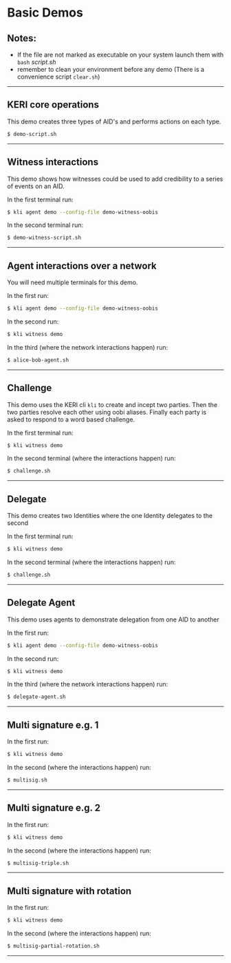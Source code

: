 # Basic Demos

## Notes:
* If the file are not marked as executable on your system launch them with `bash` _script.sh_
 * remember to clean your environment before any demo (There is a convenience script `clear.sh`)

----------

## KERI core operations
This demo creates three types of AID's and performs actions on each type.
```bash
$ demo-script.sh
```

----------

## Witness interactions
This demo shows how witnesses could be used to add credibility to a series of events on an AID.

In the first terminal run:
```bash
$ kli agent demo --config-file demo-witness-oobis
```

In the second terminal run:
```bash
$ demo-witness-script.sh
```

----------

## Agent interactions over a network
You will need multiple terminals for this demo.

In the first run:
```bash
$ kli agent demo --config-file demo-witness-oobis
```

In the second run:
```bash
$ kli witness demo
```

In the third (where the network interactions happen) run:
```bash
$ alice-bob-agent.sh
```

----------

## Challenge

This demo uses the KERI cli `kli` to create and incept two parties. Then the two parties resolve each other using oobi aliases. Finally each party is asked to respond to a word based challenge.

In the first terminal run:
```bash
$ kli witness demo
```

In the second terminal (where the interactions happen) run:
```bash
$ challenge.sh
```

----------

## Delegate

This demo creates two Identities where the one Identity delegates to the second

In the first terminal run:
```bash
$ kli witness demo
```

In the second terminal (where the interactions happen) run:
```bash
$ challenge.sh
```

----------

## Delegate Agent

This demo uses agents to demonstrate delegation from one AID to another

In the first run:
```bash
$ kli agent demo --config-file demo-witness-oobis
```

In the second run:
```bash
$ kli witness demo
```

In the third (where the network interactions happen) run:
```bash
$ delegate-agent.sh
```

----------

## Multi signature e.g. 1


In the first run:
```bash
$ kli witness demo
```

In the second (where the interactions happen) run:
```bash
$ multisig.sh
```

----------

## Multi signature e.g. 2


In the first run:
```bash
$ kli witness demo
```

In the second (where the interactions happen) run:
```bash
$ multisig-triple.sh
```

----------

## Multi signature with rotation


In the first run:
```bash
$ kli witness demo
```

In the second (where the interactions happen) run:
```bash
$ multisig-partial-rotation.sh
```

----------
